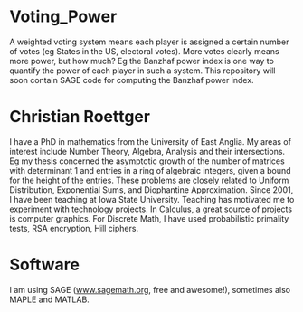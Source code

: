 # Voting_Power
A weighted voting system means each player is assigned a certain number of votes (eg States in the US, electoral votes). More votes clearly means more power, but how much? Eg the Banzhaf power index is one way to quantify the power of each player in such a system. This repository will soon contain SAGE code for computing the Banzhaf power index.
# Christian Roettger
I have a PhD in mathematics from the University of East Anglia. My areas of interest include Number Theory, Algebra, Analysis and their intersections. Eg my thesis concerned the asymptotic growth of the number of matrices with determinant 1 and entries in a ring of algebraic integers, given a bound for the height of the entries. These problems are closely related to Uniform Distribution, Exponential Sums, and Diophantine Approximation. 
Since 2001, I have been teaching at Iowa State University. Teaching has motivated me to experiment with technology projects. In Calculus, a great source of projects is computer graphics. For Discrete Math, I have used probabilistic primality tests, RSA encryption, Hill ciphers. 

# Software
I am using SAGE (www.sagemath.org, free and awesome!), sometimes also MAPLE and MATLAB. 
